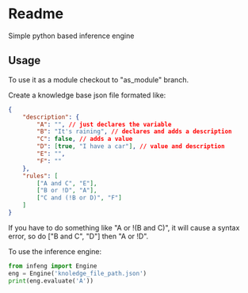 # Readme

Simple python based inference engine

## Usage

To use it as a module checkout to "as_module" branch.

Create a knowledge base json file formated like:
```json
{
	"description": {
		"A": "", // just declares the variable
		"B": "It's raining", // declares and adds a description
		"C": false, // adds a value
		"D": [true, "I have a car"], // value and description
		"E": "",
		"F": ""
	},
	"rules": [
		["A and C", "E"],
		["B or !D", "A"],
		["C and (!B or D)", "F"]
	]
}
```
If you have to do something like "A or !(B and C)", it will cause a syntax error, so do ["B and C", "D"] then "A or !D".

To use the inference engine:
```python
from infeng import Engine
eng = Engine('knoledge_file_path.json')
print(eng.evaluate('A'))
```
